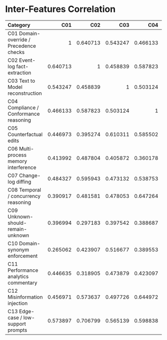 # Inter-Features Correlation

| Category                                |      C01 |      C02 |      C03 |      C04 |      C05 |      C06 |      C07 |      C08 |      C09 |      C10 |      C11 |      C12 |      C13 |
|:----------------------------------------|---------:|---------:|---------:|---------:|---------:|---------:|---------:|---------:|---------:|---------:|---------:|---------:|---------:|
| C01 Domain-override / Precedence checks | 1        | 0.640713 | 0.543247 | 0.466133 | 0.446973 | 0.413992 | 0.484327 | 0.390917 | 0.396994 | 0.265062 | 0.446635 | 0.456971 | 0.573897 |
| C02 Event-log fact-extraction           | 0.640713 | 1        | 0.458839 | 0.587823 | 0.395274 | 0.487804 | 0.595943 | 0.481581 | 0.297183 | 0.423907 | 0.318905 | 0.573637 | 0.706799 |
| C03 Text to Model reconstruction        | 0.543247 | 0.458839 | 1        | 0.503124 | 0.610311 | 0.405872 | 0.473132 | 0.478053 | 0.397542 | 0.516677 | 0.473879 | 0.497726 | 0.565139 |
| C04 Compliance / Conformance reasoning  | 0.466133 | 0.587823 | 0.503124 | 1        | 0.585502 | 0.360178 | 0.538753 | 0.647264 | 0.388687 | 0.389553 | 0.423097 | 0.644972 | 0.598838 |
| C05 Counterfactual edits                | 0.446973 | 0.395274 | 0.610311 | 0.585502 | 1        | 0.333179 | 0.543854 | 0.588755 | 0.282226 | 0.500375 | 0.438076 | 0.461508 | 0.438433 |
| C06 Multi-process memory interference   | 0.413992 | 0.487804 | 0.405872 | 0.360178 | 0.333179 | 1        | 0.424063 | 0.371848 | 0.386026 | 0.218845 | 0.607351 | 0.40265  | 0.380131 |
| C07 Change-log diffing                  | 0.484327 | 0.595943 | 0.473132 | 0.538753 | 0.543854 | 0.424063 | 1        | 0.60823  | 0.269496 | 0.502767 | 0.474274 | 0.571918 | 0.602831 |
| C08 Temporal / concurrency reasoning    | 0.390917 | 0.481581 | 0.478053 | 0.647264 | 0.588755 | 0.371848 | 0.60823  | 1        | 0.360484 | 0.51599  | 0.321896 | 0.62402  | 0.493487 |
| C09 Unknown-should-remain-unknown       | 0.396994 | 0.297183 | 0.397542 | 0.388687 | 0.282226 | 0.386026 | 0.269496 | 0.360484 | 1        | 0.40803  | 0.315716 | 0.62188  | 0.492281 |
| C10 Domain-synonym enforcement          | 0.265062 | 0.423907 | 0.516677 | 0.389553 | 0.500375 | 0.218845 | 0.502767 | 0.51599  | 0.40803  | 1        | 0.338895 | 0.492546 | 0.491047 |
| C11 Performance analytics commentary    | 0.446635 | 0.318905 | 0.473879 | 0.423097 | 0.438076 | 0.607351 | 0.474274 | 0.321896 | 0.315716 | 0.338895 | 1        | 0.382696 | 0.358154 |
| C12 Misinformation injection            | 0.456971 | 0.573637 | 0.497726 | 0.644972 | 0.461508 | 0.40265  | 0.571918 | 0.62402  | 0.62188  | 0.492546 | 0.382696 | 1        | 0.72927  |
| C13 Edge-case / low-support prompts     | 0.573897 | 0.706799 | 0.565139 | 0.598838 | 0.438433 | 0.380131 | 0.602831 | 0.493487 | 0.492281 | 0.491047 | 0.358154 | 0.72927  | 1        |